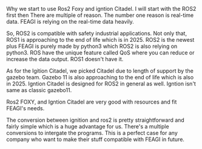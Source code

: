 Why we start to use Ros2 Foxy and igntion Citadel. I will start with the ROS2 first then There are multiple of reason. The number one reason is real-time data. FEAGI is relying on the real-time data heavily. 

So, ROS2 is compatible with safety industrial applications. Not only that, ROS1 is approaching to the end of life which is in 2025. ROS2 is the newest plus FEAGI is purely made by python3 which ROS2 is also relying on python3. ROS have the unique feature called QoS where you can reduce or increase the data output. ROS1 doesn't have it. 

As for the Igition Citadel, we picked Citadel due to length of support by the gazebo team. Gazebo 11 is also approaching to the end of life which is also in 2025. Igntion Citadel is designed for ROS2 in general as well. Igntion isn't same as classic gazebo11.

Ros2 FOXY, and Igntion Citadel are very good with resources and fit FEAGI's needs. 

The conversion between ignition and ros2 is pretty straightforward and fairly simple which is a huge advantage for us. There's a multiple conversions to intergate the programs. This is a perfect case for any company who want to make their stuff compatible with FEAGI in future. 
